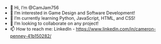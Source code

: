 - 👋 Hi, I’m @CamJam756
- 👀 I’m interested in Game Design and Software Development!
- 🌱 I’m currently learning Python, JavaScript, HTML, and CSS!
- 💞️ I’m looking to collaborate on any project!
- 📫 How to reach me: LinkedIn - https://www.linkedin.com/in/cameron-penney-41b150282/

<!---
CamJam756/CamJam756 is a ✨ special ✨ repository because its `README.md` (this file) appears on your GitHub profile.
You can click the Preview link to take a look at your changes.
--->
